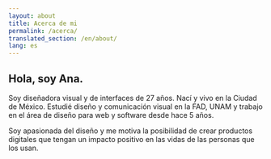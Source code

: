 ```yaml
---
layout: about
title: Acerca de mi
permalink: /acerca/
translated_section: /en/about/
lang: es
---
```

## Hola, soy Ana.

Soy diseñadora visual y de interfaces de 27 años. Nací y vivo en la Ciudad de México. Estudié diseño y comunicación visual en la FAD, UNAM y trabajo en el área de diseño para web y software desde hace 5 años.

Soy apasionada del diseño y me motiva la posibilidad de crear productos digitales que tengan un impacto positivo en las vidas de las personas que los usan.

